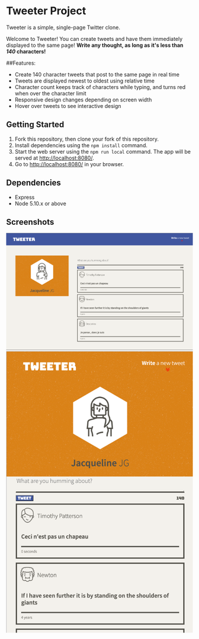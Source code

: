 # Tweeter Project

Tweeter is a simple, single-page Twitter clone.

Welcome to Tweeter! You can create tweets and have them immediately displayed to the same page! 
**Write any thought, as long as it's less than _140_ characters!**

##Features:
- Create 140 character tweets that post to the same page in real time
- Tweets are displayed newest to oldest using relative time
- Character count keeps track of characters while typing, and turns red when over the character limit
- Responsive design changes depending on screen width
- Hover over tweets to see interactive design

## Getting Started

1. Fork this repository, then clone your fork of this repository.
2. Install dependencies using the `npm install` command.
3. Start the web server using the `npm run local` command. The app will be served at <http://localhost:8080/>.
4. Go to <http://localhost:8080/> in your browser.

## Dependencies

- Express
- Node 5.10.x or above

## Screenshots
 
!["Screenshot of wide screen Tweeter page"](https://github.com/JacquelineJG/tweeter/blob/master/docs/Laptop-Screen-Tweeter-Page.png?raw=true)
!["Screenshot of small screen Tweeter page"](https://github.com/JacquelineJG/tweeter/blob/master/docs/Smaller-Screen-Tweeter-Page.png?raw=true)